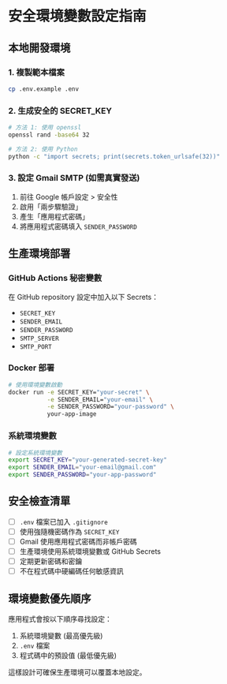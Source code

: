 # 安全環境變數設定指南

## 本地開發環境

### 1. 複製範本檔案
```bash
cp .env.example .env
```

### 2. 生成安全的 SECRET_KEY
```bash
# 方法 1: 使用 openssl
openssl rand -base64 32

# 方法 2: 使用 Python
python -c "import secrets; print(secrets.token_urlsafe(32))"
```

### 3. 設定 Gmail SMTP (如需真實發送)
1. 前往 Google 帳戶設定 > 安全性
2. 啟用「兩步驟驗證」
3. 產生「應用程式密碼」
4. 將應用程式密碼填入 `SENDER_PASSWORD`

## 生產環境部署

### GitHub Actions 秘密變數
在 GitHub repository 設定中加入以下 Secrets：
- `SECRET_KEY`
- `SENDER_EMAIL`
- `SENDER_PASSWORD`
- `SMTP_SERVER`
- `SMTP_PORT`

### Docker 部署
```bash
# 使用環境變數啟動
docker run -e SECRET_KEY="your-secret" \
           -e SENDER_EMAIL="your-email" \
           -e SENDER_PASSWORD="your-password" \
           your-app-image
```

### 系統環境變數
```bash
# 設定系統環境變數
export SECRET_KEY="your-generated-secret-key"
export SENDER_EMAIL="your-email@gmail.com"
export SENDER_PASSWORD="your-app-password"
```

## 安全檢查清單

- [ ] `.env` 檔案已加入 `.gitignore`
- [ ] 使用強隨機密碼作為 `SECRET_KEY`
- [ ] Gmail 使用應用程式密碼而非帳戶密碼
- [ ] 生產環境使用系統環境變數或 GitHub Secrets
- [ ] 定期更新密碼和密鑰
- [ ] 不在程式碼中硬編碼任何敏感資訊

## 環境變數優先順序

應用程式會按以下順序尋找設定：
1. 系統環境變數 (最高優先級)
2. `.env` 檔案
3. 程式碼中的預設值 (最低優先級)

這樣設計可確保生產環境可以覆蓋本地設定。
